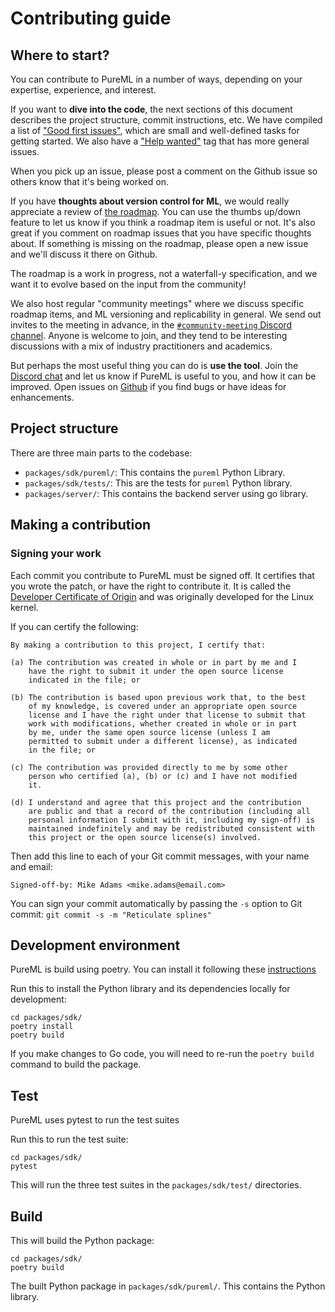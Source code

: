 # Contributing guide

## Where to start?

You can contribute to PureML in a number of ways, depending on your expertise, experience, and interest.

If you want to **dive into the code**, the next sections of this document describes the project structure, commit instructions, etc. We have compiled a list of ["Good first issues"](https://github.com/PureMLHQ/PureML/issues), which are small and well-defined tasks for getting started. We also have a ["Help wanted"](https://github.com/PureMLHQ/PureML/issues) tag that has more general issues.

When you pick up an issue, please post a comment on the Github issue so others know that it's being worked on.

If you have **thoughts about version control for ML**, we would really appreciate a review of [the roadmap](https://github.com/orgs/PuremlHQ/projects/5). You can use the thumbs up/down feature to let us know if you think a roadmap item is useful or not. It's also great if you comment on roadmap issues that you have specific thoughts about. If something is missing on the roadmap, please open a new issue and we'll discuss it there on Github.

The roadmap is a work in progress, not a waterfall-y specification, and we want it to evolve based on the input from the community!

We also host regular "community meetings" where we discuss specific roadmap items, and ML versioning and replicability in general. We send out invites to the meeting in advance, in the [`#community-meeting` Discord channel](https://discord.gg/DQ65HnKY). Anyone is welcome to join, and they tend to be interesting discussions with a mix of industry practitioners and academics.

But perhaps the most useful thing you can do is **use the tool**. Join the [Discord chat](https://discord.gg/DBvedzGu) and let us know if PureML is useful to you, and how it can be improved. Open issues on [Github](https://github.com/PureMLHQ/PureML) if you find bugs or have ideas for enhancements.

## Project structure

There are three main parts to the codebase:

- `packages/sdk/pureml/`: This contains the `pureml` Python Library. 
- `packages/sdk/tests/`: This are the tests for `pureml` Python library. 
- `packages/server/`: This contains the backend server using go library. 



## Making a contribution

### Signing your work

Each commit you contribute to PureML must be signed off. It certifies that you wrote the patch, or have the right to contribute it. It is called the [Developer Certificate of Origin](https://developercertificate.org/) and was originally developed for the Linux kernel.

If you can certify the following:

```
By making a contribution to this project, I certify that:

(a) The contribution was created in whole or in part by me and I
    have the right to submit it under the open source license
    indicated in the file; or

(b) The contribution is based upon previous work that, to the best
    of my knowledge, is covered under an appropriate open source
    license and I have the right under that license to submit that
    work with modifications, whether created in whole or in part
    by me, under the same open source license (unless I am
    permitted to submit under a different license), as indicated
    in the file; or

(c) The contribution was provided directly to me by some other
    person who certified (a), (b) or (c) and I have not modified
    it.

(d) I understand and agree that this project and the contribution
    are public and that a record of the contribution (including all
    personal information I submit with it, including my sign-off) is
    maintained indefinitely and may be redistributed consistent with
    this project or the open source license(s) involved.
```

Then add this line to each of your Git commit messages, with your name and email:

```
Signed-off-by: Mike Adams <mike.adams@email.com>
```

You can sign your commit automatically by passing the `-s` option to Git commit: `git commit -s -m "Reticulate splines"`

## Development environment

PureML is build using poetry. You can install it following these [instructions](https://python-poetry.org/docs/#installation)

Run this to install the Python library and its dependencies locally for development:

    cd packages/sdk/
    poetry install
    poetry build    


If you make changes to Go code, you will need to re-run the `poetry build` command to build the package.

## Test
PureML uses pytest to run the test suites

Run this to run the test suite:

    cd packages/sdk/
    pytest

This will run the three test suites in the `packages/sdk/test/` directories. 


## Build

This will build the Python package:
    
    cd packages/sdk/
    poetry build

The built Python package in `packages/sdk/pureml/`. This contains the Python library.




